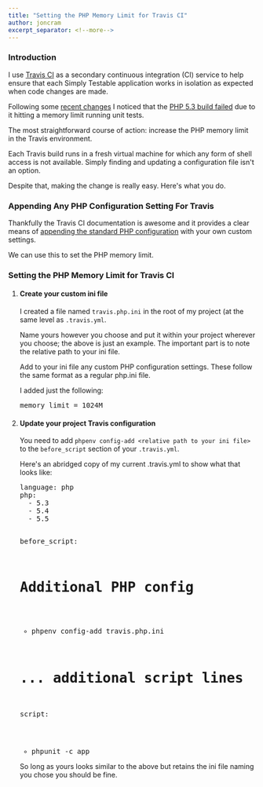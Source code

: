 ```yaml
---
title: "Setting the PHP Memory Limit for Travis CI"
author: joncram
excerpt_separator: <!--more-->
---
```


### Introduction    
    
I use [Travis CI](https://travis-ci.org) as a secondary continuous
integration (CI) service to help ensure that each Simply Testable application
works in isolation as expected when code changes are made.

Following some [recent changes](https://github.com/webignition/app.simplytestable.com/commit/adcb90035b2863c03f273fd150d9d5e8382d6b48)
I noticed that the [PHP 5.3 build failed](https://travis-ci.org/webignition/app.simplytestable.com/jobs/8047559)
due to it hitting a memory limit running unit tests.

<!--more-->

The most straightforward course of action: increase the PHP memory limit
in the Travis environment.

Each Travis build runs in a fresh virtual machine for which any form of shell
access is not available. Simply finding and updating a configuration file
isn't an option.

Despite that, making the change is really easy. Here's what you do.

### Appending Any PHP Configuration Setting For Travis

Thankfully the Travis CI documentation is awesome and it provides
a clear means of [appending the standard PHP configuration](http://about.travis-ci.org/docs/user/languages/php/#Custom-PHP-configuration)
with your own custom settings.

We can use this to set the PHP memory limit.

### Setting the PHP Memory Limit for Travis CI

<ol>
    <li>
        <h4>Create your custom ini file</h4>
        <p>
            I created a file named <code>travis.php.ini</code> in
            the root of my project (at the same level as <code>.travis.yml</code>.
        </p>
        <p>
            Name yours however you choose and put it within your project
            wherever you choose; the above is just an example.
            The important part is to note the relative path to your ini file.
        </p>
        <p>
            Add to your ini file any custom PHP configuration settings. These
            follow the same format as a regular php.ini file.
        </p>
        <p>
            I added just the following:
        </p>
        <pre>memory_limit = 1024M</pre>
    </li>
    <li>
        <h4>Update your project Travis configuration</h4>
        <p>
            You need to add <code>phpenv config-add &lt;relative path to your ini file&gt;</code>
            to the <code>before_script</code> section of your <code>.travis.yml</code>.
        </p>
        <p>
            Here's an abridged copy of my current .travis.yml to show what
            that looks like:
        </p>
        <pre>language: php
php:
  - 5.3
  - 5.4
  - 5.5

before_script:
  # Additional PHP config
  - phpenv config-add travis.php.ini

  # ... additional script lines

script:
  - phpunit -c app</pre>
        <p>
            So long as yours looks similar to the above but retains the ini
            file naming you chose you should be fine.
        </p>
    </li>
</ol>
